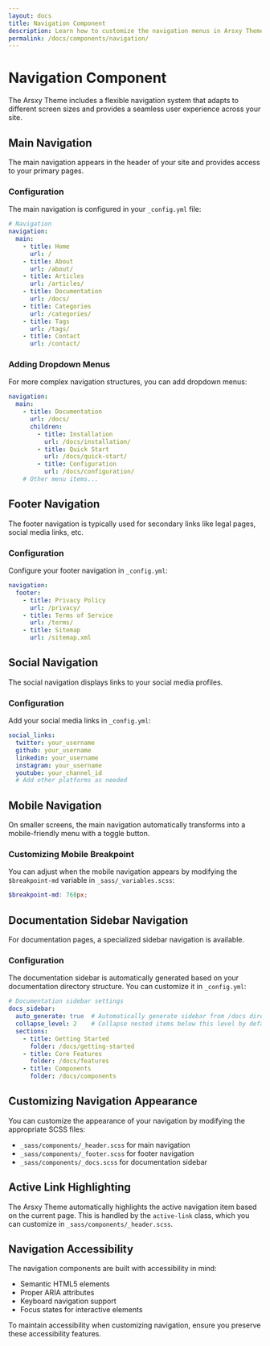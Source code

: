 ```yaml
---
layout: docs
title: Navigation Component
description: Learn how to customize the navigation menus in Arsxy Theme
permalink: /docs/components/navigation/
---
```


# Navigation Component

The Arsxy Theme includes a flexible navigation system that adapts to different screen sizes and provides a seamless user experience across your site.

## Main Navigation

The main navigation appears in the header of your site and provides access to your primary pages.

### Configuration

The main navigation is configured in your `_config.yml` file:

```yaml
# Navigation
navigation:
  main:
    - title: Home
      url: /
    - title: About
      url: /about/
    - title: Articles
      url: /articles/
    - title: Documentation
      url: /docs/
    - title: Categories
      url: /categories/
    - title: Tags
      url: /tags/
    - title: Contact
      url: /contact/
```

### Adding Dropdown Menus

For more complex navigation structures, you can add dropdown menus:

```yaml
navigation:
  main:
    - title: Documentation
      url: /docs/
      children:
        - title: Installation
          url: /docs/installation/
        - title: Quick Start
          url: /docs/quick-start/
        - title: Configuration
          url: /docs/configuration/
    # Other menu items...
```

## Footer Navigation

The footer navigation is typically used for secondary links like legal pages, social media links, etc.

### Configuration

Configure your footer navigation in `_config.yml`:

```yaml
navigation:
  footer:
    - title: Privacy Policy
      url: /privacy/
    - title: Terms of Service
      url: /terms/
    - title: Sitemap
      url: /sitemap.xml
```

## Social Navigation

The social navigation displays links to your social media profiles.

### Configuration

Add your social media links in `_config.yml`:

```yaml
social_links:
  twitter: your_username
  github: your_username
  linkedin: your_username
  instagram: your_username
  youtube: your_channel_id
  # Add other platforms as needed
```

## Mobile Navigation

On smaller screens, the main navigation automatically transforms into a mobile-friendly menu with a toggle button.

### Customizing Mobile Breakpoint

You can adjust when the mobile navigation appears by modifying the `$breakpoint-md` variable in `_sass/_variables.scss`:

```scss
$breakpoint-md: 768px;
```

## Documentation Sidebar Navigation

For documentation pages, a specialized sidebar navigation is available.

### Configuration

The documentation sidebar is automatically generated based on your documentation directory structure. You can customize it in `_config.yml`:

```yaml
# Documentation sidebar settings
docs_sidebar:
  auto_generate: true  # Automatically generate sidebar from /docs directory
  collapse_level: 2    # Collapse nested items below this level by default
  sections:
    - title: Getting Started
      folder: /docs/getting-started
    - title: Core Features
      folder: /docs/features
    - title: Components
      folder: /docs/components
```

## Customizing Navigation Appearance

You can customize the appearance of your navigation by modifying the appropriate SCSS files:

- `_sass/components/_header.scss` for main navigation
- `_sass/components/_footer.scss` for footer navigation
- `_sass/components/_docs.scss` for documentation sidebar

## Active Link Highlighting

The Arsxy Theme automatically highlights the active navigation item based on the current page. This is handled by the `active-link` class, which you can customize in `_sass/components/_header.scss`.

## Navigation Accessibility

The navigation components are built with accessibility in mind:

- Semantic HTML5 elements
- Proper ARIA attributes
- Keyboard navigation support
- Focus states for interactive elements

To maintain accessibility when customizing navigation, ensure you preserve these accessibility features.